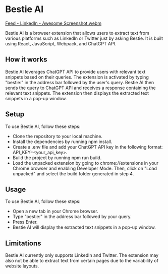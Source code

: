 # Bestie AI

  [Feed - LinkedIn - Awesome Screenshot.webm](https://user-images.githubusercontent.com/87796038/232122785-8e439722-321e-480d-8e69-4eb993c1859b.webm)

Bestie AI is a browser extension that allows users to extract text from various platforms such as LinkedIn or Twitter just by asking Bestie. It is built using React, JavaScript, Webpack, and ChatGPT API.

## How it works
Bestie AI leverages ChatGPT API to provide users with relevant text snippets based on their queries. The extension is activated by typing "bestie:" in the address bar followed by the user's query. Bestie AI then sends the query to ChatGPT API and receives a response containing the relevant text snippets. The extension then displays the extracted text snippets in a pop-up window.

## Setup
To use Bestie AI, follow these steps:

- Clone the repository to your local machine.
- Install the dependencies by running npm install.
- Create a .env file and add your ChatGPT API key in the following format: API_KEY=<your_api_key>.
- Build the project by running npm run build.
- Load the unpacked extension by going to chrome://extensions in your Chrome browser and enabling Developer Mode. Then, click on "Load unpacked" and select the build     folder generated in step 4.
## Usage
To use Bestie AI, follow these steps:

- Open a new tab in your Chrome browser.
- Type "bestie:" in the address bar followed by your query.
- Press Enter.
- Bestie AI will display the extracted text snippets in a pop-up window.
## Limitations
Bestie AI currently only supports LinkedIn and Twitter. The extension may also not be able to extract text from certain pages due to the variability of website layouts.
